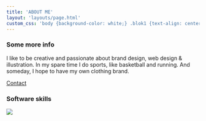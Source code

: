 ```yaml
---
title: 'ABOUT ME'
layout: 'layouts/page.html'
custom_css: 'body {background-color: white;} .blok1 {text-align: center; margin-top: 15rem;} main h3 {color: #6A01F4; font-size: 13rem; padding-left: 11rem; padding-right: 11rem; margin-bottom: 4rem;} .blok2 {margin-top: 20rem; padding-left: 7rem; padding-right: 7rem;} .skills {margin: 0; padding-top: 0;} .blok1 a:hover {text-decoration: underline;}'
---
```

<div class="blok1">
  <h3>Some more info</h3>
  <p>I like to be creative and passionate about brand design, web design & illustration.
  In my spare time I do sports, like basketball and running. And someday, I hope to have my own clothing brand.</p>
  <a href="https://trusting-aryabhata-6852a0.netlify.app/contact/">Contact</a>
</div>

<div class="blok2">
  <h3>Software skills</h3>
  <img class="skills" src="/img/skills.jpg">
</div>
